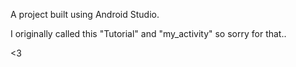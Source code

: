 A project built using Android Studio.

I originally called this "Tutorial" and "my_activity" so sorry for that.. 

<3

